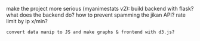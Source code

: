 make the project more serious (myanimestats v2):
	build backend with flask? what does the backend do? how to prevent spamming the jikan API?
		rate limit by ip x/min?

	convert data manip to JS and make graphs & frontend with d3.js?
